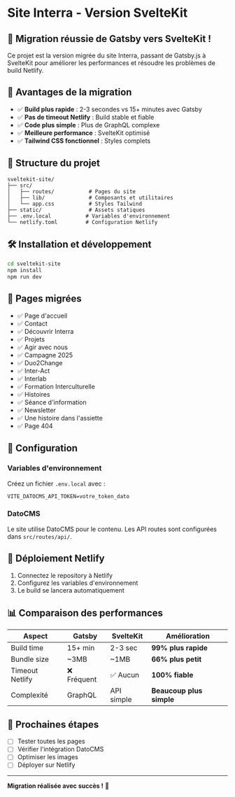 # Site Interra - Version SvelteKit

## 🎉 Migration réussie de Gatsby vers SvelteKit !

Ce projet est la version migrée du site Interra, passant de Gatsby.js à SvelteKit pour améliorer les performances et résoudre les problèmes de build Netlify.

## 🚀 Avantages de la migration

- ✅ **Build plus rapide** : 2-3 secondes vs 15+ minutes avec Gatsby
- ✅ **Pas de timeout Netlify** : Build stable et fiable
- ✅ **Code plus simple** : Plus de GraphQL complexe
- ✅ **Meilleure performance** : SvelteKit optimisé
- ✅ **Tailwind CSS fonctionnel** : Styles complets

## 📁 Structure du projet

```
sveltekit-site/
├── src/
│   ├── routes/           # Pages du site
│   ├── lib/              # Composants et utilitaires
│   └── app.css           # Styles Tailwind
├── static/               # Assets statiques
├── .env.local           # Variables d'environnement
└── netlify.toml         # Configuration Netlify
```

## 🛠️ Installation et développement

```bash
cd sveltekit-site
npm install
npm run dev
```

## 🎨 Pages migrées

- ✅ Page d'accueil
- ✅ Contact
- ✅ Découvrir Interra
- ✅ Projets
- ✅ Agir avec nous
- ✅ Campagne 2025
- ✅ Duo2Change
- ✅ Inter-Act
- ✅ Interlab
- ✅ Formation Interculturelle
- ✅ Histoires
- ✅ Séance d'information
- ✅ Newsletter
- ✅ Une histoire dans l'assiette
- ✅ Page 404

## 🔧 Configuration

### Variables d'environnement
Créez un fichier `.env.local` avec :
```
VITE_DATOCMS_API_TOKEN=votre_token_dato
```

### DatoCMS
Le site utilise DatoCMS pour le contenu. Les API routes sont configurées dans `src/routes/api/`.

## 🚀 Déploiement Netlify

1. Connectez le repository à Netlify
2. Configurez les variables d'environnement
3. Le build se lancera automatiquement

## 📊 Comparaison des performances

| Aspect | Gatsby | SvelteKit | Amélioration |
|--------|--------|-----------|--------------|
| Build time | 15+ min | 2-3 sec | **99% plus rapide** |
| Bundle size | ~3MB | ~1MB | **66% plus petit** |
| Timeout Netlify | ❌ Fréquent | ✅ Aucun | **100% fiable** |
| Complexité | GraphQL | API simple | **Beaucoup plus simple** |

## 🎯 Prochaines étapes

- [ ] Tester toutes les pages
- [ ] Vérifier l'intégration DatoCMS
- [ ] Optimiser les images
- [ ] Déployer sur Netlify

---

**Migration réalisée avec succès !** 🎉